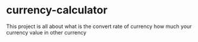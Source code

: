 # currency-calculator
This project is all about what is the convert rate of currency how much your currency value in other currency
